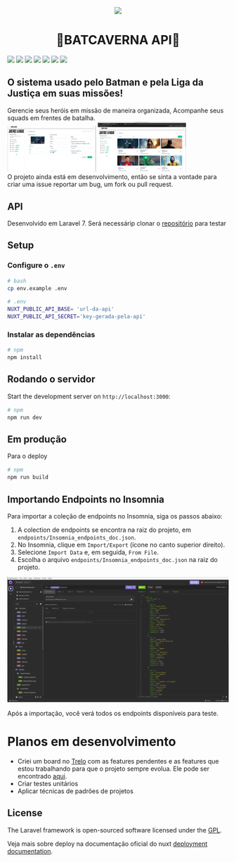 <p align="center"><a href="https://laravel.com" target="_blank">
<img src="https://images-wixmp-ed30a86b8c4ca887773594c2.wixmp.com/f/34fb881f-ff40-4ae4-aac2-9e9978d7755e/dfo3hr6-4fff4301-5d26-4188-92b6-8cb209583109.png/v1/fill/w_1095,h_730,q_70,strp/lexther666_the_dark_batcave_of_batman_with_compute_by_infernalbatcave_dfo3hr6-pre.jpg?token=eyJ0eXAiOiJKV1QiLCJhbGciOiJIUzI1NiJ9.eyJzdWIiOiJ1cm46YXBwOjdlMGQxODg5ODIyNjQzNzNhNWYwZDQxNWVhMGQyNmUwIiwiaXNzIjoidXJuOmFwcDo3ZTBkMTg4OTgyMjY0MzczYTVmMGQ0MTVlYTBkMjZlMCIsIm9iaiI6W1t7ImhlaWdodCI6Ijw9ODU0IiwicGF0aCI6IlwvZlwvMzRmYjg4MWYtZmY0MC00YWU0LWFhYzItOWU5OTc4ZDc3NTVlXC9kZm8zaHI2LTRmZmY0MzAxLTVkMjYtNDE4OC05MmI2LThjYjIwOTU4MzEwOS5wbmciLCJ3aWR0aCI6Ijw9MTI4MCJ9XV0sImF1ZCI6WyJ1cm46c2VydmljZTppbWFnZS5vcGVyYXRpb25zIl19.vzFNkjJrAWsy3tm4uTnBJnmOIS7wss7_x4VXBnA1jfk" width="400"></a></p>
<h1 align="center">🦇BATCAVERNA API🦇</h1>

<div>
    <img src="https://img.shields.io/badge/Vue.js-35495E?style=for-the-badge&logo=vuedotjs&logoColor=4FC08D" />
    <img src="https://img.shields.io/badge/TypeScript-007ACC?style=for-the-badge&logo=typescript&logoColor=white" />
    <img src="https://img.shields.io/badge/Vite-B73BFE?style=for-the-badge&logo=vite&logoColor=FFD62E" />
    <img src="https://img.shields.io/badge/eslint-3A33D1?style=for-the-badge&logo=eslint&logoColor=white" />
    <img src="https://img.shields.io/badge/Nuxt.js-00C58E?style=for-the-badge&logo=nuxt.js&logoColor=white" />
    <img src="https://img.shields.io/badge/Tailwind_CSS-38B2AC?style=for-the-badge&logo=tailwind-css&logoColor=white" />
    <img src="https://img.shields.io/badge/PrimeVue-4CAF50?style=for-the-badge&logo=primevue&logoColor=white" />

</div>

## O sistema usado pelo Batman e pela Liga da Justiça em suas missões!

Gerencie seus heróis em missão de maneira organizada, Acompanhe seus squads em frentes de batalha.<br>
<img src="./endpoints/create hero.png" style="width: 40%">
<img src="./endpoints/heroes.png" style="width: 40%">
<br>
O projeto ainda está em desenvolvimento, então se sinta a vontade para criar uma issue reportar um bug, um fork ou pull
request.

## API

Desenvolvido em Laravel 7. Será necessárip clonar o [repositório](https://github.com/lcAlberto/batcaverna-api) para
testar

## Setup

### Configure o `.env`

```bash
# bash
cp env.example .env
```

```bash
# .env
NUXT_PUBLIC_API_BASE= 'url-da-api'
NUXT_PUBLIC_API_SECRET='key-gerada-pela-api'
```

### Instalar as dependências

```bash
# npm
npm install
```

## Rodando o servidor

Start the development server on `http://localhost:3000`:

```bash
# npm
npm run dev
```

## Em produção

Para o deploy

```bash
# npm
npm run build
```

## Importando Endpoints no Insomnia

Para importar a coleção de endpoints no Insomnia, siga os passos abaixo:

1. A colection de endpoints se encontra na raiz do projeto, em `endpoints/Insomnia_endpoints_doc.json`.
2. No Insomnia, clique em `Import/Export` (ícone no canto superior direito).
3. Selecione `Import Data` e, em seguida, `From File`.
4. Escolha o arquivo `endpoints/Insomnia_endpoints_doc.json` na raiz do projeto.

<img src="./endpoints/insomni-print.png">

Após a importação, você verá todos os endpoints disponíveis para teste.

# Planos em desenvolvimento

- Criei um board no [Trelo](https://trello.com/) com as features pendentes e as features que estou trabalhando para que
  o projeto sempre evolua. Ele pode ser
  encontrado [aqui](https://trello.com/invite/b/6695fa4f12ec2d55297e363f/ATTIbd3b5c47858fa18b0145622348c9cee9F514C36F/batcaverna-api).
- Criar testes unitários
- Aplicar técnicas de padrões de projetos

## License

The Laravel framework is open-sourced software licensed under the [GPL](LICENSE.md).

Veja mais sobre deploy na documentação oficial do
nuxt [deployment documentation](https://nuxt.com/docs/getting-started/deployment).
